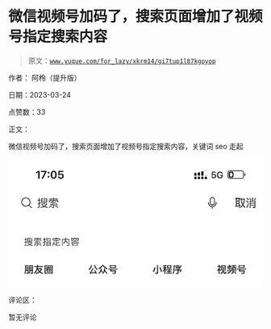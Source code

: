 # 微信视频号加码了，搜索页面增加了视频号指定搜索内容

> 原文：[`www.yuque.com/for_lazy/xkrm14/gi7tup1l87kgpyop`](https://www.yuque.com/for_lazy/xkrm14/gi7tup1l87kgpyop)

作者： 阿柃（提升版）

日期：2023-03-24

点赞数：33

正文：

微信视频号加码了，搜索页面增加了视频号指定搜索内容，关键词 seo 走起

![](img/aa3a1c67c10a8dd5211560d23ced288b.png)  

评论区：

暂无评论



